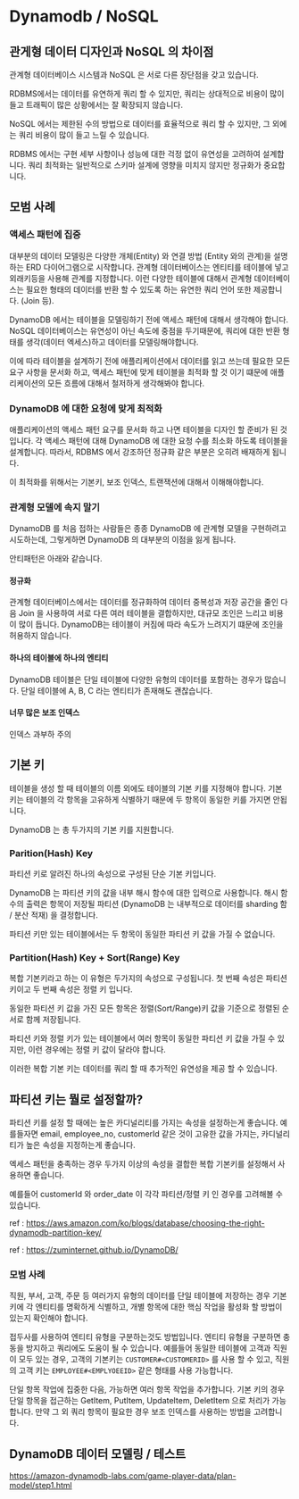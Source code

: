 # Dynamodb / NoSQL

## 관게형 데이터 디자인과 NoSQL 의 차이점

관계형 데이터베이스 시스템과 NoSQL 은 서로 다른 장단점을 갖고 있습니다.

RDBMS에서는 데이터를 유연하게 쿼리 할 수 있지만, 쿼리는 상대적으로 비용이 많이 들고 트래픽이 많은 상황에서는 잘 확장되지 않습니다.

NoSQL 에서는 제한된 수의 방법으로 데이터를 효율적으로 쿼리 할 수 있지만, 그 외에는 쿼리 비용이 많이 들고 느릴 수 있습니다. 

RDBMS 에서는 구현 세부 사항이나 성능에 대한 걱정 없이 유연성을 고려하여 설계합니다. 쿼리 최적화는 일반적으로 스키마 설계에 영향을 미치지 않지만 정규화가 중요합니다.

## 모범 사례

### 액세스 패턴에 집중

대부분의 데이터 모델링은 다양한 개체(Entity) 와 연결 방법 (Entity 와의 관계)을 설명하는 ERD 다이어그램으로 시작합니다. 관계형 데이터베이스는 엔티티를 테이블에 넣고 외래키등을 사용해 관계를 지정합니다. 이런 다양한 테이블에 대해서 관계형 데이터베이스는 필요한 형태의 데이터를 반환 할 수 있도록 하는 유연한 쿼리 언어 또한 제공합니다. (Join 등). 

DynamoDB 에서는 테이블을 모델링하기 전에 액세스 패턴에 대해서 생각해야 합니다. NoSQL 데이터베이스는 유연성이 아닌 속도에 중점을 두기때문에, 쿼리에 대한 반환 형태를 생각(데이터 엑세스)하고 데이터를 모델링해야합니다.

이에 따라 테이블을 설계하기 전에 애플리케이션에서 데이터를 읽고 쓰는데 필요한 모든 요구 사항을 문서화 하고, 액세스 패턴에 맞게 테이블을 최적화 할 것 이기 떄문에 애플리케이션의 모든 흐름에 대해서 철저하게 생각해봐야 합니다.

### DynamoDB 에 대한 요청에 맞게 최적화

애플리케이션의 액세스 패턴 요구를 문서화 하고 나면 테이블을 디자인 할 준비가 된 것입니다. 각 액세스 패턴에 대해 DynamoDB 에 대한 요청 수를 최소화 하도록 테이블을 설계합니다. 따라서, RDBMS 에서 강조하던 정규화 같은 부분은 오히려 배재하게 됩니다. 

이 최적화를 위해서는 기본키, 보조 인덱스, 트랜잭션에 대해서 이해해야합니다.

### 관계형 모델에 속지 말기

DynamoDB 를 처음 접하는 사람들은 종종 DynamoDB 에 관계형 모델을 구현하려고 시도하는데, 그렇게하면 DynamoDB 의 대부분의 이점을 잃게 됩니다.

안티패턴은 아래와 같습니다.

#### 정규화

관계형 데이터베이스에서는 데이터를 정규화하여 데이터 중복성과 저장 공간을 줄인 다음 Join 을 사용하여 서로 다른 여러 테이블을 결합하지만, 대규모 조인은 느리고 비용이 많이 듭니다. DynamoDB는 테이블이 커짐에 따라 속도가 느려지기 떄문에 조인을 허용하지 않습니다.

#### 하나의 테이블에 하나의 엔티티

DynamoDB 테이블은 단일 테이블에 다양한 유형의 데이터를 포함하는 경우가 많습니다. 단일 테이블에 A, B, C 라는 엔티티가 존재해도 괜찮습니다.

#### 너무 많은 보조 인덱스

인덱스 과부하 주의


## 기본 키

테이블을 생성 할 때 테이블의 이름 외에도 테이블의 기본 키를 지정해야 합니다. 기본 키는 테이블의 각 항목을 고유하게 식별하기 때문에 두 항목이 동일한 키를 가지면 안됩니다.

DynamoDB 는 총 두가지의 기본 키를 지원합니다. 

### Parition(Hash) Key

파티션 키로 알려진 하나의 속성으로 구성된 단순 기본 키입니다. 

DynamoDB 는 파티션 키의 값을 내부 해시 함수에 대한 입력으로 사용합니다. 해시 함수의 출력은 항목이 저장될 파티션 (DynamoDB 는 내부적으로 데이터를 sharding 함 / 분산 적재) 을 결정합니다. 

파티션 키만 있는 테이블에서는 두 항목이 동일한 파티션 키 값을 가질 수 없습니다. 

### Partition(Hash) Key + Sort(Range) Key

복합 기본키라고 하는 이 유형은 두가지의 속성으로 구성됩니다. 첫 번째 속성은 파티션 키이고 두 번째 속성은 정렬 키 입니다. 

동일한 파티션 키 값을 가진 모든 항목은 정렬(Sort/Range)키 값을 기준으로 정렬된 순서로 함께 저장됩니다. 

파티션 키와 정렬 키가 있는 테이블에서 여러 항목이 동일한 파티션 키 값을 가질 수 있지만, 이런 경우에는 정렬 키 값이 달라야 합니다.

이러한 복합 기본 키는 데이터를 쿼리 할 때 추가적인 유연성을 제공 할 수 있습니다. 

## 파티션 키는 뭘로 설정할까?

파티션 키를 설정 할 때에는 높은 카디널리티를 가지는 속성을 설정하는게 좋습니다. 예를들자면 email, employee_no, customerId 같은 것이 고유한 값을 가지는, 카디널리티가 높은 속성을 지정하는게 좋습니다.

엑세스 패턴을 충족하는 경우 두가지 이상의 속성을 결합한 복합 기본키를 설정해서 사용하면 좋습니다.

예를들어 customerId 와 order_date 이 각각 파티션/정렬 키 인 경우를 고려해볼 수 있습니다.

ref : https://aws.amazon.com/ko/blogs/database/choosing-the-right-dynamodb-partition-key/

ref : https://zuminternet.github.io/DynamoDB/

### 모범 사례

직원, 부서, 고객, 주문 등 여러가지 유형의 데이터를 단일 테이블에 저장하는 경우 기본 키에 각 엔티티를 명확하게 식별하고, 개별 항목에 대한 핵심 작업을 활성화 할 방법이 있는지 확인해야 합니다.

접두사를 사용하여 엔티티 유형을 구분하는것도 방법입니다. 엔티티 유형을 구분하면 충동을 방지하고 쿼리에도 도움이 될 수 있습니다. 예를들어 동일한 테이블에 고객과 직원이 모두 있는 경우, 고객의 기본키는 `CUSTOMER#<CUSTOMERID>` 를 사용 할 수 있고, 직원의 고객 키는 `EMPLOYEE#<EMPLYOEEID>` 같은 형태를 사용 가능합니다.

단일 항목 작업에 집중한 다음, 가능하면 여러 항목 작업을 추가합니다. 기본 키의 경우 단일 항목을 접근하는 GetItem, PutItem, UpdateItem, DeletItem 으로 처리가 가능합니다. 만약 그 외 쿼리 항목이 필요한 경우 보조 인덱스를 사용하는 방법을 고려합니다.



## DynamoDB 데이터 모델링 / 테스트

https://amazon-dynamodb-labs.com/game-player-data/plan-model/step1.html
